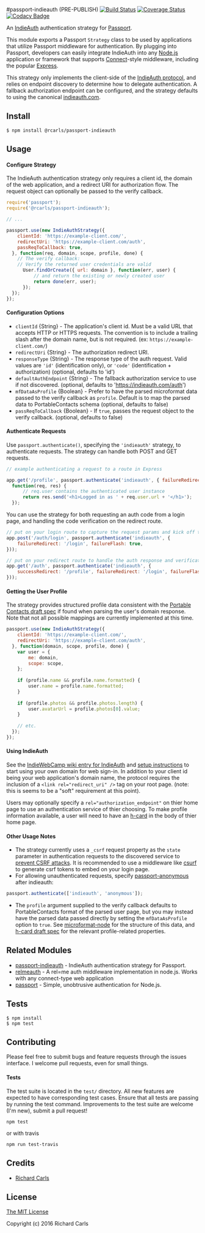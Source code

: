 #passport-indieauth (PRE-PUBLISH)
[![Build Status](https://travis-ci.org/richardcarls/passport-indieauth.svg?branch=master)](https://travis-ci.org/richardcarls/passport-indieauth)
[![Coverage Status](https://coveralls.io/repos/github/richardcarls/passport-indieauth/badge.svg?branch=master)](https://coveralls.io/github/richardcarls/passport-indieauth?branch=master)
[![Codacy Badge](https://api.codacy.com/project/badge/Grade/59ae2ce1755e42f285fb386fb5606c52)](https://www.codacy.com/app/richard-j-carls/passport-indieauth?utm_source=github.com&amp;utm_medium=referral&amp;utm_content=richardcarls/passport-indieauth&amp;utm_campaign=Badge_Grade)

An [IndieAuth](http://indiewebcamp.com/IndieAuth) authentication strategy for [Passport](http://passportjs.org/).

This module exports a Passport `Strategy` class to be used by applications that utilize Passport
middleware for authentication. By plugging into Passport, developers can easily integrate IndieAuth
into any [Node.js](https://nodejs.org/en/) application or framework that supports
[Connect](http://www.senchalabs.org/connect/)-style middleware, including the popular [Express](http://expressjs.com/).

This strategy only implements the client-side of the [IndieAuth protocol](http://indiewebcamp.com/IndieAuthProtocol), and relies on endpoint discovery to determine how
to delegate authentication. A fallback authorization endpoint can be configured, and the strategy defaults to using the canonical [indieauth.com](https://indieauth.com).

## Install

```shell
$ npm install @rcarls/passport-indieauth
```

## Usage

#### Configure Strategy
The IndieAuth authentication strategy only requires a client id, the domain of the web application, and a
redirect URI for authorization flow. The request object can optionally be passed to the verify callback.

```javascript
require('passport');
require('@rcarls/passport-indieauth');

// ...

passport.use(new IndieAuthStrategy({
	clientId: 'https://example-client.com/',
	redirectUri: 'https://example-client.com/auth',
	passReqToCallback: true,
  }, function(req, domain, scope, profile, done) {
  	// The verify callback:
  	// Verify the returned user credentials are valid
	  User.findOrCreate({ url: domain }, function(err, user) {
		  // and return the existing or newly created user
		  return done(err, user);
	  });
  });
});
```

#### Configuration Options
- `clientId` {String} - The application's client id. Must be a valid URL that accepts HTTP or HTTPS requests.
  The convention is to include a trailing slash after the domain name, but is not required.
  (ex: `https://example-client.com/`)
- `redirectUri` {String} - The authorization redirect URI.
- `responseType` {String} - The response type of the auth request. Valid values are `'id'` (identification only), or `'code'` (identification + authorization) (optional, defaults to 'id')
- `defaultAuthEndpoint` {String} - The fallback authorization service to use if not discovered. (optional, defaults to 'https://indieauth.com/auth')
- `mfDataAsProfile` {Boolean} - Prefer to have the parsed microformat data passed to the verify callback as `profile`. Default is to map the parsed data to PortableContacts schema (optional, defaults to false)
- `passReqToCallback` {Boolean} - If `true`, passes the request object to the verify callback. (optional, defaults to false)

#### Authenticate Requests
Use `passport.authenticate()`, specifying the `'indieauth'` strategy, to authenticate requests. The strategy can handle both POST and GET requests.

```javascript
// example authenticating a request to a route in Express

app.get('/profile', passport.authenticate('indieauth', { failureRedirect: '/login' }),
  function(req, res) {
	  // req.user contains the authenticated user instance
	  return res.send('<h1>Logged in as ' + req.user.url + '</h1>');
  });
```

You can use the strategy for both requesting an auth code from a login page, and handling the code verification on the redirect route.

```javascript
// put on your login route to capture the request params and kick off the authorization flow
app.post('/auth/login', passport.authenticate('indieauth', {
	failureRedirect: '/login', failureFlash: true,
}));

// put on your redirect route to handle the auth response and verification
app.get('/auth', passport.authenticate('indieauth', {
	successRedirect: '/profile', failureRedirect: '/login', failureFlash: true,
}));
```

#### Getting the User Profile
The strategy provides structured profile data consistent with the [Portable Contacts draft spec](http://portablecontacts.net/draft-spec.html) if found when parsing the user's domain response. Note that not all possible mappings are currently implemented at this time.

```javascript
passport.use(new IndieAuthStrategy({
	clientId: 'https://example-client.com/',
	redirectUri: 'https://example-client.com/auth',
  }, function(domain, scope, profile, done) {
    var user = {
		me: domain,
		scope: scope,
	};
	
	if (profile.name && profile.name.formatted) {
		user.name = profile.name.formatted;
	}
	
	if (profile.photos && profile.photos.length) {
		user.avatarUrl = profile.photos[0].value;
	}
	
	// etc.
  });
});
```

#### Using IndieAuth
See the [IndieWebCamp wiki entry for IndieAuth](http://indiewebcamp.com/IndieAuth) and [setup instructions](https://indieauth.com/setup) to start using
your own domain for web sign-in. In addition to your client id being your web application's domain name, the protocol requires the inclusion of
a `<link rel="redirect_uri" />` tag on your root page. (note: this is seems to be a "soft" requirement at this point).

Users may optionally specify a `rel="authorization_endpoint"` on thier home page to use an authentication service of thier choosing. To make profile information available, a user will need to have an [h-card](http://microformats.org/wiki/h-card) in the body of thier home page.

#### Other Usage Notes
- The strategy currently uses a `_csrf` request property as the `state` parameter in authentication requests to the discovered service to [prevent CSRF attacks](http://tools.ietf.org/html/rfc6749#section-10.12). It is recommended to use a middleware like [csurf](https://www.npmjs.com/package/csurf) to generate csrf tokens to embed on your login page.
- For allowing unauthenticated requests, specify [passport-anonymous](https://www.npmjs.com/package/passport-anonymous) after indieauth:

```javascript
passport.authenticate(['indieauth', 'anonymous']);
```

- The `profile` argument supplied to the verify callback defaults to PortableContacts format of the parsed user page, but you may instead have the parsed data passed directly by setting the `mfDataAsProfile` option to `true`. See [microformat-node](https://github.com/glennjones/microformat-node#output) for the structure of this data, and [h-card draft spec](http://microformats.org/wiki/h-card) for the relevant profile-related properties.

## Related Modules
- [passport-indieauth](https://github.com/mko/passport-indieauth) - IndieAuth authentication strategy for Passport.
- [relmeauth](https://www.npmjs.com/package/relmeauth) - A rel=me auth middleware implementation in node.js. Works with any connect-type web application
- [passport](https://github.com/jaredhanson/passport) - Simple, unobtrusive authentication for Node.js.

## Tests

```shell
$ npm install
$ npm test
```

## Contributing
Please feel free to submit bugs and feature requests through the issues interface. I welcome pull requests, even for small things.

#### Tests
The test suite is located in the `test/` directory. All new features are expected to have corresponding test cases. Ensure that all tests are passing by running the test command. Improvements to the test suite are welcome (I'm new), submit a pull request!

```shell
npm test
```

or with travis

```shell
npm run test-travis
```

## Credits
- [Richard Carls](https://richardcarls.com)

## License

[The MIT License](http://opensource.org/licenses/MIT)

Copyright (c) 2016 Richard Carls
